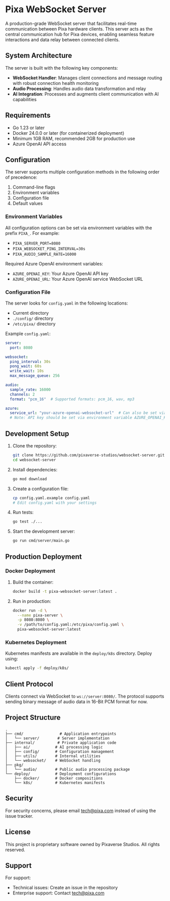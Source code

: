 # Pixa WebSocket Server

A production-grade WebSocket server that facilitates real-time communication between Pixa hardware clients. This server acts as the central communication hub for Pixa devices, enabling seamless feature interactions and data relay between connected clients.

## System Architecture

The server is built with the following key components:

- **WebSocket Handler**: Manages client connections and message routing with robust connection health monitoring
- **Audio Processing**: Handles audio data transformation and relay
- **AI Integration**: Processes and augments client communication with AI capabilities

## Requirements

- Go 1.23 or later
- Docker 24.0.0 or later (for containerized deployment)
- Minimum 1GB RAM, recommended 2GB for production use
- Azure OpenAI API access

## Configuration

The server supports multiple configuration methods in the following order of precedence:
1. Command-line flags
2. Environment variables
3. Configuration file
4. Default values

### Environment Variables

All configuration options can be set via environment variables with the prefix `PIXA_`. For example:
- `PIXA_SERVER_PORT=8080`
- `PIXA_WEBSOCKET_PING_INTERVAL=30s`
- `PIXA_AUDIO_SAMPLE_RATE=16000`

Required Azure OpenAI environment variables:
- `AZURE_OPENAI_KEY`: Your Azure OpenAI API key
- `AZURE_OPENAI_URL`: Your Azure OpenAI service WebSocket URL

### Configuration File

The server looks for `config.yaml` in the following locations:
- Current directory
- `./config/` directory
- `/etc/pixa/` directory

Example `config.yaml`:
```yaml
server:
  port: 8080

websocket:
  ping_interval: 30s
  pong_wait: 60s
  write_wait: 10s
  max_message_queue: 256

audio:
  sample_rate: 16000
  channels: 2
  format: "pcm_16"  # Supported formats: pcm_16, wav, mp3

azure:
  service_url: "your-azure-openai-websocket-url"  # Can also be set via AZURE_OPENAI_URL
  # Note: API key should be set via environment variable AZURE_OPENAI_KEY
```

## Development Setup

1. Clone the repository:
   ```bash
   git clone https://github.com/pixaverse-studios/websocket-server.git
   cd websocket-server
   ```

2. Install dependencies:
   ```bash
   go mod download
   ```

3. Create a configuration file:
   ```bash
   cp config.yaml.example config.yaml
   # Edit config.yaml with your settings
   ```

4. Run tests:
   ```bash
   go test ./...
   ```

5. Start the development server:
   ```bash
   go run cmd/server/main.go
   ```

## Production Deployment

### Docker Deployment

1. Build the container:
   ```bash
   docker build -t pixa-websocket-server:latest .
   ```

2. Run in production:
   ```bash
   docker run -d \
     --name pixa-server \
     -p 8080:8080 \
     -v /path/to/config.yaml:/etc/pixa/config.yaml \
     pixa-websocket-server:latest
   ```

### Kubernetes Deployment

Kubernetes manifests are available in the `deploy/k8s` directory. Deploy using:

```bash
kubectl apply -f deploy/k8s/
```

## Client Protocol

Clients connect via WebSocket to `ws://server:8080/`. The protocol supports sending binary message of audio data in 16-Bit PCM format for now. 

## Project Structure

```
.
├── cmd/                # Application entrypoints
│   └── server/        # Server implementation
├── internal/          # Private application code
│   ├── ai/           # AI processing logic
│   ├── config/       # Configuration management
│   ├── utils/        # Internal utilities
│   └── websocket/    # WebSocket handling
├── pkg/
│   └── audio/        # Public audio processing package
└── deploy/           # Deployment configurations
    ├── docker/       # Docker compositions
    └── k8s/          # Kubernetes manifests
```

## Security

For security concerns, please email tech@pixa.com instead of using the issue tracker.

## License

This project is proprietary software owned by Pixaverse Studios. All rights reserved.

## Support

For support:
- Technical issues: Create an issue in the repository
- Enterprise support: Contact tech@pixa.com
